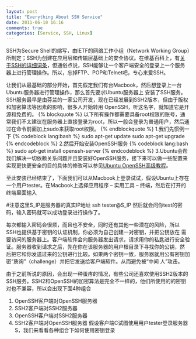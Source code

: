 ```yaml
---
layout: post
title: "Everything About SSH Service"
date: 2011-06-10 16:16
comments: true
categories: [Service, SSH, Linux]
---
```


SSH为Secure Shell的缩写，由IETF的网络工作小组（Network Working Group）所制定；SSH为创建在应用层和传输层基础上的安全协议。在维基百科上，有<a href="http://zh.wikipedia.org/wiki/SSH" target="_blank">关于SSH的详细词条</a>，但通俗点说，SSH能够让一个客户端安全的登录上一个服务器上进行管理操作。所以，忘掉FTP、POP和Telnet吧，专心来爱SSH。

让我们从最基础的部分开始，首先假定我们有台Macbook，然后想登录上一台Ubuntu服务器进行管理操作，那么首先要求Ubuntu服务器上 安装了SSH服务。SSH服务最早是由芬兰的一家公司开发，现在已经发展到SSH2版本，但由于版权和加密算法等因素的影响，很多人开始转用 OpenSSH，听这名字，就知道它是开源和免费的。
{% blockquote %}
以下所有操作都需要具备root权限的账号，通常我们不太建议在服务器上直接登录为root，所以一般会登录为普通用户，然后通过在命令前面加上sudo来获取root权限。
{% endblockquote %}
1.我们先惯例一下
{% codeblock lang:bash %}
sudo apt-get update sudo apt-get upgrade
{% endcodeblock %}
2.然后开始安装OpenSSH服务
{% codeblock lang:bash %}
sudo apt-get install openssh-server
{% endcodeblock %}
3.Ubuntu会帮我们解决一切依赖关系问题并且安装好OpenSSH服务，接下来可以做一些配置来实现更快更安全的目的具体的修改可以参见<a href="http://wiki.ubuntu.org.cn/OpenSSH%E9%AB%98%E7%BA%A7%E6%95%99%E7%A8%8B" target="_blank">Ubuntu OpenSSH高级教程</a>。

至此安装已经结束了，下面我们可以从Macbook上登录试试，假设Ubuntu上存在一个用户tester。在Macbook上选择应用程序 – 实用工具 – 终端，然后在打开的终端里面输入

#注意这里S_IP是服务器的真实IP地址 ssh tester@S_IP
然后就会问你test的密码，输入密码就可以成功登录进行操作了。

每次都输入密码会很烦，而且也不安全，同时还有其他一些潜在的风险，所以SSH也提供基于密钥的认证机制，你必须为自己创建一对密钥，并把公钥放在 需要访问的服务器上。客户端软件会向服务器发出请求，请求用你的私匙进行安全验证。服务器收到请求之后，先在你在该服务器的用户根目录下寻找你的公钥，然 后把它和你发送过来的公钥进行比较。如果两个密钥一致，服务器就用公有密钥加密“质询”（challenge）并把它发送给客户端软件。从而避免被“中间 人”攻击。

由于之前所说的原因，会出现一种蛋疼的情况，有些公司还喜欢使用SSH2版本的SSH服务，SSH2和OpenSSH的加密算法是完全不一样的，他们所使用的的密钥对也不兼容，所以会出现下面4种组合
1. OpenSSH客户端对OpenSSH服务器
2. SSH2客户端对SSH2服务器
3. OpenSSH客户端对SSH2服务器
4. SSH2客户端对OpenSSH服务器
假设客户端C试图使用用户tester登录服务器S，我们来看看各种组合下如何使用密钥登录
